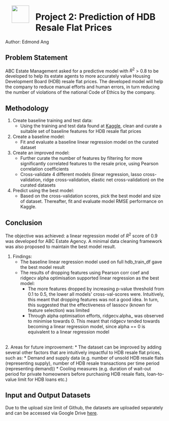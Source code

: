 <img src="http://imgur.com/1ZcRyrc.png" style="float: left; margin: 20px; height: 55px">

# Project 2: Prediction of HDB Resale Flat Prices
Author: Edmond Ang

## Problem Statement

ABC Estate Management asked for a predictive model with $R^{2}$ > 0.8 to be developed to help its estate agents to more accurately value Housing Development Board (HDB) resale flat prices. The developed model will help the company to reduce manual efforts and human errors, in turn reducing the number of violations of the national Code of Ethics by the company.

## Methodology

1. Create baseline training and test data:
    * Using the training and test data found at [Kaggle](https://www.kaggle.com/competitions/dsi-sg-project-2-regression-challenge-hdb-price/overview), clean and curate a suitable set of baseline features for HDB resale flat prices
2. Create a baseline model:
    * Fit and evaluate a baseline linear regression model on the curated dataset
3. Create an improved model:
    * Further curate the number of features by filtering for more significantly correlated features to the resale price, using Pearson correlation coefficients
    * Cross-validate 4 different models (linear regression, lasso cross-validation, ridge cross-validation, elastic net cross-validation) on the curated datasets
4. Predict using the best model:
    * Based on the cross-validation scores, pick the best model and size of dataset. Thereafter, fit and evaluate model RMSE performance on Kaggle.

## Conclusion

The objective was achieved: a linear regression model of $R^{2}$ score of 0.9 was developed for ABC Estate Agency. A minimal data cleaning framework was also proposed to maintain the best model result.

1. Findings:
    * The baseline linear regression model used on full hdb_train_df gave the best model result
    * The results of dropping features using Pearson corr coef and ridgecv alpha optimisation supported linear regression as the best model:
        * The more features dropped by increasing p-value threshold from 0.1 to 0.5, the lower all models' cross-val-scores were. Intuitively, this meant that dropping features was not a good idea. In turn, this suggested that the effectiveness of lassocv (known for feature selection) was limited
        * Through alpha optimisation efforts, ridgecv.alpha_ was observed to minimise towards 0. This meant that ridgecv tended towards becoming a linear regression model, since alpha == 0 is equivalent to a linear regression model
<br>
2. Areas for future improvement:
    * The dataset can be improved by adding several other factors that are intuitively impactful to HDB resale flat prices, such as:
        * Demand and supply data (e.g. number of unsold HDB resale flats (representing supply), number of HDB resale transactions per time period (representing demand))
        * Cooling measures (e.g. duration of wait-out period for private homeowners before purchasing HDB resale flats, loan-to-value limit for HDB loans etc.)
        
## Input and Output Datasets

Due to the upload size limit of Github, the datasets are uploaded separately and can be accessed via Google Drive [here](https://drive.google.com/drive/folders/1bC2_wfMBnoyfjtmfqtWhFZZ0KouIJDs-?usp=share_link).
